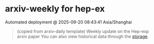 # arxiv-weekly for hep-ex 
 Automated deployment @ 2025-09-20 08:43:41 Asia/Shanghai
> (copied from arxiv-daily template) Weekly update on the Hep-exp arxiv paper 
> You can also view historical data through the [storage](https://github.com/ucaszhouyx/arxiv-daily-test/tree/main/database/storage).
